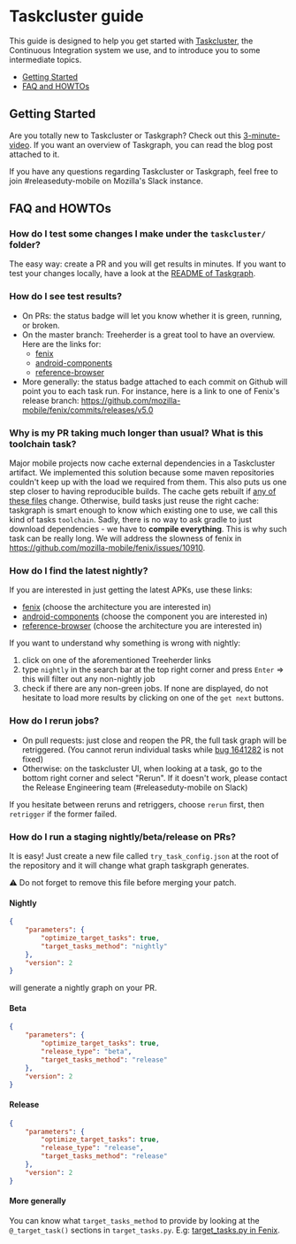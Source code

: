 # Taskcluster guide

This guide is designed to help you get started with [Taskcluster](https://firefox-ci-tc.services.mozilla.com/), the Continuous Integration system we use, and to introduce you to some intermediate topics.
- [Getting Started](#getting-started)
- [FAQ and HOWTOs](#faq-and-howtos)

## Getting Started
Are you totally new to Taskcluster or Taskgraph? Check out this [3-minute-video](https://johanlorenzo.github.io/blog/2019/10/24/taskgraph-is-now-deployed-to-the-biggest-mozilla-mobile-projects.html). If you want an overview of Taskgraph, you can read the blog post attached to it.

If you have any questions regarding Taskcluster or Taskgraph, feel free to join #releaseduty-mobile on Mozilla's Slack instance.

## FAQ and HOWTOs

### How do I test some changes I make under the `taskcluster/` folder?

The easy way: create a PR and you will get results in minutes. If you want to test your changes locally, have a look at the [README of Taskgraph](https://hg.mozilla.org/ci/taskgraph/file/tip/README.rst).

### How do I see test results?

* On PRs: the status badge will let you know whether it is green, running, or broken.
* On the master branch: Treeherder is a great tool to have an overview. Here are the links for:
  * [fenix](https://treeherder.mozilla.org/#/jobs?repo=fenix)
  * [android-components](https://treeherder.mozilla.org/#/jobs?repo=android-components)
  * [reference-browser](https://treeherder.mozilla.org/#/jobs?repo=reference-browser)
* More generally: the status badge attached to each commit on Github will point you to each task run. For instance, here is a link to one of Fenix's release branch: https://github.com/mozilla-mobile/fenix/commits/releases/v5.0

### Why is my PR taking much longer than usual? What is this toolchain task?

Major mobile projects now cache external dependencies in a Taskcluster artifact. We implemented this solution because some maven repositories couldn't keep up with the load we required from them. This also puts us one step closer to having reproducible builds.
The cache gets rebuilt if [any of these files](https://github.com/mozilla-mobile/fenix/blob/7974a5c77c82915ce64faa6c403c0feadd7d6580/taskcluster/ci/toolchain/android.yml#L43-L47) change. Otherwise, build tasks just reuse the right cache: taskgraph is smart enough to know which existing one to use, we call this kind of tasks `toolchain`.
Sadly, there is no way to ask gradle to just download dependencies - we have to **compile everything**. This is why such task can be really long. We will address the slowness of fenix in https://github.com/mozilla-mobile/fenix/issues/10910.

### How do I find the latest nightly?

If you are interested in just getting the latest APKs, use these links:
  * [fenix](https://firefox-ci-tc.services.mozilla.com/tasks/index/mobile.v2.fenix.nightly.latest) (choose the architecture you are interested in)
  * [android-components](https://firefox-ci-tc.services.mozilla.com/tasks/index/mobile.v2.android-components.nightly.latest) (choose the component you are interested in)
  * [reference-browser](https://firefox-ci-tc.services.mozilla.com/tasks/index/mobile.v2.reference-browser.nightly.latest) (choose the architecture you are interested in)

If you want to understand why something is wrong with nightly:
 1. click on one of the aforementioned Treeherder links
 1. type `nightly` in the search bar at the top right corner and press `Enter` => this will filter out any non-nightly job
 1. check if there are any non-green jobs. If none are displayed, do not hesitate to load more results by clicking on one of the `get next` buttons.

### How do I rerun jobs?

* On pull requests: just close and reopen the PR, the full task graph will be retriggered. (You cannot rerun individual tasks while [bug 1641282](https://bugzilla.mozilla.org/show_bug.cgi?id=1641282) is not fixed)
* Otherwise: on the taskcluster UI, when looking at a task, go to the bottom right corner and select "Rerun". If it doesn't work, please contact the Release Engineering team (#releaseduty-mobile on Slack)

If you hesitate between reruns and retriggers, choose `rerun` first, then `retrigger` if the former failed.

### How do I run a staging nightly/beta/release on PRs?

It is easy! Just create a new file called `try_task_config.json` at the root of the repository and it will change what graph taskgraph generates.

⚠️ Do not forget to remove this file before merging your patch.

#### Nightly

```json
{
    "parameters": {
        "optimize_target_tasks": true,
        "target_tasks_method": "nightly"
    },
    "version": 2
}
```

will generate a nightly graph on your PR.

#### Beta

```json
{
    "parameters": {
        "optimize_target_tasks": true,
        "release_type": "beta",
        "target_tasks_method": "release"
    },
    "version": 2
}
```

#### Release

```json
{
    "parameters": {
        "optimize_target_tasks": true,
        "release_type": "release",
        "target_tasks_method": "release"
    },
    "version": 2
}
```


#### More generally
You can know what `target_tasks_method` to provide by looking at the `@_target_task()` sections in `target_tasks.py`. E.g: [target_tasks.py in Fenix](https://github.com/mozilla-mobile/fenix/blob/824dedb19588a9052b03ad162155c62ecd08e316/taskcluster/fenix_taskgraph/target_tasks.py#L29).
